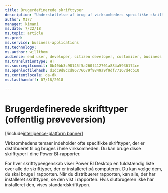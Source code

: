 ```yaml
---
title: Brugerdefinerede skrifttyper
description: "Understøttelse af brug af virksomheders specifikke skrifttyper, der er installeret på forfatterens computer"
author: MI77
manager: kimani
ms.date: 7/22/18
ms.topic: article
ms.prod: 
ms.service: business-applications
ms.technology: 
ms.author: willthom
audience: end user, developer, citizen developer, customizer, business analyst, IT pro
ms.translationtype: HT
ms.sourcegitcommit: 0b40bb3c98145f5a260f412701a884a5936174ce
ms.openlocfilehash: d1dc9d8ccd86776679f9849a9f9df77167d4cb10
ms.contentlocale: da-dk
ms.lasthandoff: 07/18/2018

---
```


# <a name="custom-fonts-public-preview"></a>Brugerdefinerede skrifttyper (offentlig prøveversion)

[!include[intelligence-platform banner](../../includes/intelligence-platform.md)]

Virksomhedens temaer indeholder ofte specifikke skrifttyper, der er distribueret til og bruges i hele virksomheden. Du kan bruge disse skrifttyper i dine Power BI-rapporter.

For hver skrifttypeegenskab viser Power BI Desktop en fuldstændig liste over alle de skrifttyper, der er installeret på computeren. Du kan vælge dem, du skal bruge i rapporten. Når du distribuerer rapporten, kan alle, der har installeret skrifttypen, se den vist i rapporten. Hvis slutbrugeren ikke har installeret den, vises standardskrifttypen.

<!--
### Who uses this feature
This feature is intended for end user, developer, citizen developer, customizer, business analyst, IT pro. No additional setup is required.
## Status
### Development status
In development
#### Target timeframe
October ‘18
-->

